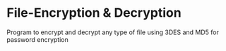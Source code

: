 # File-Encryption & Decryption
Program to encrypt and decrypt any type of file using 3DES and MD5 for password encryption
